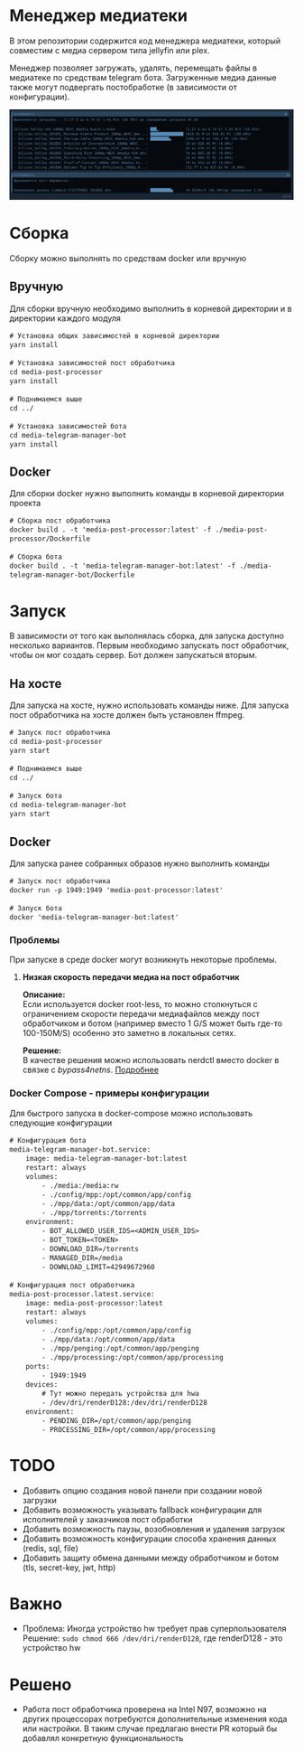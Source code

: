 # Менеджер медиатеки

В этом репозитории содержится код менеджера медиатеки, который совместим с медиа сервером типа jellyfin или plex.<br>

Менеджер позволяет загружать, удалять, перемещать файлы в медиатеке по средствам telegram бота. Загруженные медиа данные также могут подвергать постобработке (в зависимости от конфигурации).

![Screenshot](panel.png)

# Сборка
Сборку можно выполнять по средствам docker или вручную

## Вручную
Для сборки вручную необходимо выполнить в корневой директории и в директории каждого модуля

    # Установка общих зависимостей в корневой директории
    yarn install
    
    # Установка зависимостей пост обработчика
    cd media-post-processor
    yarn install
    
    # Поднимаемся выше
    cd ../

    # Установка зависимостей бота
    cd media-telegram-manager-bot
    yarn install

## Docker
Для сборки docker нужно выполнить команды в корневой директории проекта

    # Сборка пост обработчика
    docker build . -t 'media-post-processor:latest' -f ./media-post-processor/Dockerfile
    
    # Сборка бота
    docker build . -t 'media-telegram-manager-bot:latest' -f ./media-telegram-manager-bot/Dockerfile


# Запуск
В зависимости от того как выполнялась сборка, для запуска доступно несколько вариантов. Первым необходимо запускать пост обработчик, чтобы он мог создать сервер. Бот должен запускаться вторым.

## На хосте
Для запуска на хосте, нужно использовать команды ниже. Для запуска пост обработчика на хосте должен быть установлен ffmpeg.

    
    # Запуск пост обработчика
    cd media-post-processor
    yarn start
    
    # Поднимаемся выше
    cd ../

    # Запуск бота
    cd media-telegram-manager-bot
    yarn start

## Docker
Для запуска ранее собранных образов нужно выполнить команды
    
    # Запуск пост обработчика
    docker run -p 1949:1949 'media-post-processor:latest'

    # Запуск бота
    docker 'media-telegram-manager-bot:latest'

### Проблемы
При запуске в среде docker могут возникнуть некоторые проблемы.

1. **Низкая скорость передачи медиа на пост обработчик**</br>

   **Описание:**</br>
   Если используется docker root-less, то можно столкнуться с ограничением скорости передачи медиафайлов между пост обработчиком и ботом (например вместо 1 G/S может быть где-то 100-150M/S) особенно это заметно в локальных сетях.
   
   **Решение:**</br>
   В качестве решения можно использовать nerdctl вместо docker в связке с *bypass4netns*. [Подробнее](https://docs.docker.com/engine/security/rootless/#networking-errors)

### Docker Compose - примеры конфигурации
Для быстрого запуска в docker-compose можно использовать следующие конфигурации

    # Конфигурация бота
    media-telegram-manager-bot.service:
        image: media-telegram-manager-bot:latest
        restart: always
        volumes:
            - ./media:/media:rw
            - ./config/mpp:/opt/common/app/config
            - ./mpp/data:/opt/common/app/data
            - ./mpp/torrents:/torrents
        environment:
            - BOT_ALLOWED_USER_IDS=<ADMIN_USER_IDS>
            - BOT_TOKEN=<TOKEN>
            - DOWNLOAD_DIR=/torrents
            - MANAGED_DIR=/media
            - DOWNLOAD_LIMIT=42949672960

    # Конфигурация пост обработчика
    media-post-processor.latest.service:
        image: media-post-processor:latest
        restart: always
        volumes:
            - ./config/mpp:/opt/common/app/config
            - ./mpp/data:/opt/common/app/data
            - ./mpp/penging:/opt/common/app/penging
            - ./mpp/processing:/opt/common/app/processing
        ports:
            - 1949:1949
        devices:
            # Тут можно передать устройства для hwa
            - /dev/dri/renderD128:/dev/dri/renderD128
        environment:
            - PENDING_DIR=/opt/common/app/penging
            - PROCESSING_DIR=/opt/common/app/processing

# TODO
- Добавить опцию создания новой панели при создании новой загрузки
- Добавить возможность указывать fallback конфигурации для исполнителей у заказчиков пост обработки
- Добавить возможность паузы, возобновления и удаления загрузок
- Добавить возможность конфигурации способа хранения данных (redis, sql, file)
- Добавить защиту обмена данными между обработчиком и ботом (tls, secret-key, jwt, http)

# Важно
- Проблема: Иногда устройство hw требует прав суперпользователя</br>
  Решение: `sudo chmod 666 /dev/dri/renderD128`, где renderD128 - это устройство hw

# Решено
- Работа пост обработчика проверена на Intel N97, возможно на других процессорах потребуются дополнительные изменения кода или настройки. В таким случае предлагаю внести PR который бы добавлял конкретную функциональность